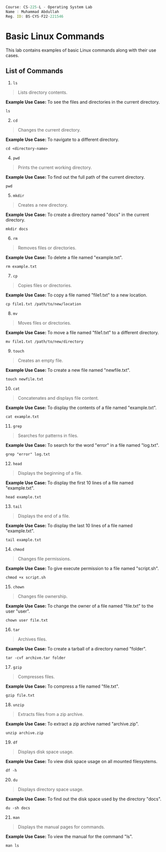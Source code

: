 ```jsx
Course: CS-225-L - Operating System Lab
Name : Muhammad Abdullah
Reg. ID: BS-CYS-F22-221546
```

# Basic Linux Commands

This lab contains examples of basic Linux commands along with their use cases.

## List of Commands

1. `ls`
> Lists directory contents.

**Example Use Case:** To see the files and directories in the current directory.

``` command
ls
```

2. `cd`
> Changes the current directory.

**Example Use Case:** To navigate to a different directory.
  
``` command
cd <directory-name>
```

4. `pwd`
> Prints the current working directory.

**Example Use Case:** To find out the full path of the current directory.

``` command
pwd
```

5. `mkdir`
> Creates a new directory.

**Example Use Case:** To create a directory named "docs" in the current directory.
  
``` command
mkdir docs
```

6. `rm`
> Removes files or directories.

**Example Use Case:** To delete a file named "example.txt".

``` command
rm example.txt
```

7. `cp`
> Copies files or directories.

**Example Use Case:** To copy a file named "file1.txt" to a new location.
   
``` command
cp file1.txt /path/to/new/location
```

8. `mv`
> Moves files or directories.

**Example Use Case:** To move a file named "file1.txt" to a different directory.

``` command
mv file1.txt /path/to/new/directory
```

9. `touch`
> Creates an empty file.

**Example Use Case:** To create a new file named "newfile.txt".

``` command
touch newfile.txt
```

10. `cat`
> Concatenates and displays file content.

**Example Use Case:** To display the contents of a file named "example.txt".

``` command
cat example.txt
```

11. `grep`
> Searches for patterns in files.

**Example Use Case:** To search for the word "error" in a file named "log.txt".

``` command
grep "error" log.txt
```

12. `head`
> Displays the beginning of a file.

**Example Use Case:** To display the first 10 lines of a file named "example.txt".

``` command
head example.txt
```

13. `tail`
> Displays the end of a file.

**Example Use Case:** To display the last 10 lines of a file named "example.txt".

``` command
tail example.txt
```

14. `chmod`
> Changes file permissions.

**Example Use Case:** To give execute permission to a file named "script.sh".

``` command
chmod +x script.sh
```

15. `chown`
> Changes file ownership.

**Example Use Case:** To change the owner of a file named "file.txt" to the user "user".

``` command
chown user file.txt
```

16. `tar`
> Archives files.

**Example Use Case:** To create a tarball of a directory named "folder".

``` command
tar -cvf archive.tar folder
```

17. `gzip`
> Compresses files.

**Example Use Case:** To compress a file named "file.txt".

``` command
gzip file.txt
```

18. `unzip`
> Extracts files from a zip archive.

**Example Use Case:** To extract a zip archive named "archive.zip".

``` command
unzip archive.zip
```

19. `df`
> Displays disk space usage.

**Example Use Case:** To view disk space usage on all mounted filesystems.

``` command
df -h
```

20. `du`
> Displays directory space usage.

**Example Use Case:** To find out the disk space used by the directory "docs".

``` command
du -sh docs
```

21. `man`
> Displays the manual pages for commands.

**Example Use Case:** To view the manual for the command "ls".

``` command
man ls
```
